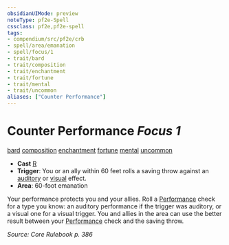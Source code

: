 ```yaml
---
obsidianUIMode: preview
noteType: pf2e-Spell
cssclass: pf2e,pf2e-spell
tags:
- compendium/src/pf2e/crb
- spell/area/emanation
- spell/focus/1
- trait/bard
- trait/composition
- trait/enchantment
- trait/fortune
- trait/mental
- trait/uncommon
aliases: ["Counter Performance"]
---
```

# Counter Performance *Focus 1*   
[bard](rules/traits/bard.md "Bard Class Trait")  [composition](rules/traits/composition.md "Composition Spell Trait")  [enchantment](rules/traits/enchantment.md "Enchantment School Trait")  [fortune](rules/traits/fortune.md "Fortune Effect Trait")  [mental](rules/traits/mental.md "Mental Effect Trait")  [uncommon](rules/traits/uncommon.md "Uncommon Rarity Trait")  

- **Cast** [R](rules/core-rulebook/chapter-9-playing-the-game.md#Actions "Reaction") 
- **Trigger**: You or an ally within 60 feet rolls a saving throw against an [auditory](rules/traits/auditory.md "Auditory Effect Trait") or [visual](rules/traits/visual.md "Visual Effect Trait") effect.
- **Area**: 60-foot emanation

Your performance protects you and your allies. Roll a [Performance](compendium/skills.md#Performance) check for a type you know: an auditory performance if the trigger was auditory, or a visual one for a visual trigger. You and allies in the area can use the better result between your [Performance](compendium/skills.md#Performance) check and the saving throw.

*Source: Core Rulebook p. 386*
